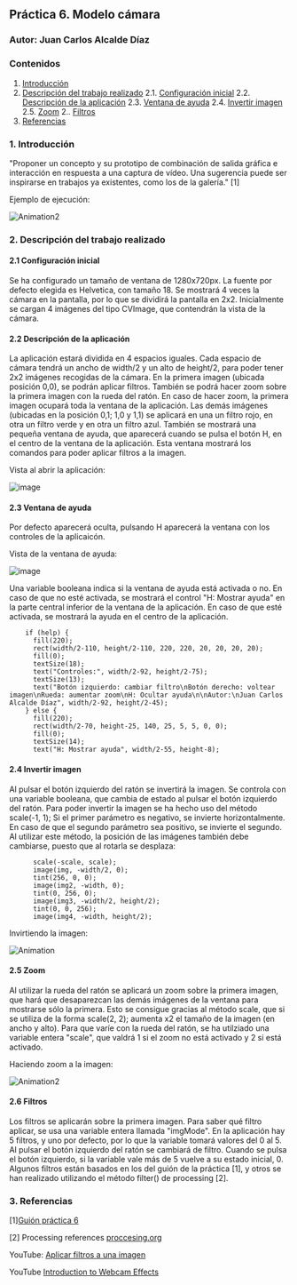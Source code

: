 ## Práctica 6. Modelo cámara
### Autor: Juan Carlos Alcalde Díaz

### Contenidos

1. [Introducción](#introduccion)
2. [Descripción del trabajo realizado](#descripcion-trabajo)
  2.1. [Configuración inicial](#config-inicial)
  2.2. [Descripción de la aplicación](#descripcion)
  2.3. [Ventana de ayuda](#ayuda)
  2.4. [Invertir imagen](#invertir)
  2.5. [Zoom](#zoom)
  2.. [Filtros](#filtros)
3. [Referencias](#referencias)

### 1. Introducción <a name="introduccion"/>
"Proponer un concepto y su prototipo de combinación de salida gráfica e interacción en respuesta a una captura de vídeo. Una sugerencia puede ser inspirarse en trabajos ya existentes, como los de la galería." [1]

Ejemplo de ejecución:

![Animation2](https://user-images.githubusercontent.com/91132611/159420329-66670ce4-3b4c-49eb-b1e3-c0c508178c3f.gif)

### 2. Descripción del trabajo realizado <a name="descripcion-trabajo"/>
#### 2.1 Configuración inicial <a name="config-inicial"/>
Se ha configurado un tamaño de ventana de 1280x720px. La fuente por defecto elegida es Helvetica, con tamaño 18.
Se mostrará 4 veces la cámara en la pantalla, por lo que se dividirá la pantalla en 2x2. Inicialmente se cargan 4 imágenes del tipo CVImage, que contendrán la vista de la cámara.

#### 2.2 Descripción de la aplicación <a name="descripcion"/>
La aplicación estará dividida en 4 espacios iguales. Cada espacio de cámara tendrá un ancho de width/2 y un alto de height/2, para poder tener 2x2 imágenes recogidas de la cámara.
En la primera imagen (ubicada posición 0,0), se podrán aplicar filtros. También se podrá hacer zoom sobre la primera imagen con la rueda del ratón. En caso de hacer zoom, la primera imagen ocupará toda la ventana de la aplicación.
Las demás imágenes (ubicadas en la posición 0,1; 1,0 y 1,1) se aplicará en una un filtro rojo, en otra un filtro verde y en otra un filtro azul.
También se mostrará una pequeña ventana de ayuda, que aparecerá cuando se pulsa el botón H, en el centro de la ventana de la aplicación. Esta ventana mostrará los comandos para poder aplicar filtros a la imagen.

Vista al abrir la aplicación:

![image](https://user-images.githubusercontent.com/91132611/159412132-262a0d2b-21dc-459c-a9ce-3cb9d2f05c8a.png)

#### 2.3 Ventana de ayuda <a name="ayuda"/>
Por defecto aparecerá oculta, pulsando H aparecerá la ventana con los controles de la aplicaicón.

Vista de la ventana de ayuda:

![image](https://user-images.githubusercontent.com/91132611/159412500-2b59e777-84ff-4879-a7d8-21ae5ef8dc67.png)

Una variable booleana indica si la ventana de ayuda está activada o no. En caso de que no esté activada, se mostrará el control "H: Mostrar ayuda" en la parte central inferior de la ventana de la aplicación. En caso de que esté activada, se mostrará la ayuda en el centro de la aplicación.
```
    if (help) {
      fill(220);
      rect(width/2-110, height/2-110, 220, 220, 20, 20, 20, 20);
      fill(0);
      textSize(18);
      text("Controles:", width/2-92, height/2-75);
      textSize(13);
      text("Botón izquierdo: cambiar filtro\nBotón derecho: voltear imagen\nRueda: aumentar zoom\nH: Ocultar ayuda\n\nAutor:\nJuan Carlos Alcalde Díaz", width/2-92, height/2-45);
    } else {
      fill(220);
      rect(width/2-70, height-25, 140, 25, 5, 5, 0, 0);
      fill(0);
      textSize(14);
      text("H: Mostrar ayuda", width/2-55, height-8);
```

#### 2.4 Invertir imagen <a name="invertir"/>
Al pulsar el botón izquierdo del ratón se invertirá la imagen. Se controla con una variable booleana, que cambia de estado al pulsar el botón izquierdo del ratón.
Para poder invertir la imagen se ha hecho uso del método scale(-1, 1);
Si el primer parámetro es negativo, se invierte horizontalmente. En caso de que el segundo parámetro sea positivo, se invierte el segundo. Al utilizar este método, la posición de las imágenes también debe cambiarse, puesto que al rotarla se desplaza:
```
      scale(-scale, scale);
      image(img, -width/2, 0);
      tint(256, 0, 0);
      image(img2, -width, 0);
      tint(0, 256, 0);
      image(img3, -width/2, height/2);
      tint(0, 0, 256);
      image(img4, -width, height/2);
```

Invirtiendo la imagen:

![Animation](https://user-images.githubusercontent.com/91132611/159414389-00a13898-ad14-470f-a3cd-9d4318581a27.gif)

#### 2.5 Zoom <a name="zoom"/>
Al utilizar la rueda del ratón se aplicará un zoom sobre la primera imagen, que hará que desaparezcan las demás imágenes de la ventana para mostrarse sólo la primera.
Esto se consigue gracias al método scale, que si se utiliza de la forma scale(2, 2); aumenta x2 el tamaño de la imagen (en ancho y alto). Para que varíe con la rueda del ratón, se ha utilziado una variable entera "scale", que valdrá 1 si el zoom no está activado y 2 si está activado.

Haciendo zoom a la imagen:

![Animation2](https://user-images.githubusercontent.com/91132611/159419043-65d69caf-fb45-4d52-ba24-01d8ce486f75.gif)

#### 2.6 Filtros <a name="filtros"/>
Los filtros se aplicarán sobre la primera imagen. Para saber qué filtro aplicar, se usa una variable entera llamada "imgMode". En la aplicación hay 5 filtros, y uno por defecto, por lo que la variable tomará valores del 0 al 5.
Al pulsar el botón izquierdo del ratón se cambiará de filtro. Cuando se pulsa el botón izquierdo, si la variable vale más de 5 vuelve a su estado inicial, 0.
Algunos filtros están basados en los del guión de la práctica [1], y otros se han realizado utilizando el método filter() de processing [2].

### 3. Referencias <a name="referencias"></a>
[1][Guión práctica 6](https://github.com/otsedom/otsedom.github.io/blob/main/CIU/P6/README.md)

[2] Processing references [proccesing.org](https://processing.org/reference/)

YouTube: [Aplicar filtros a una imagen](https://www.youtube.com/watch?v=zYdtMaszMfI)

YouTube [Introduction to Webcam Effects](https://www.youtube.com/watch?v=6pGEk2dQnss)
